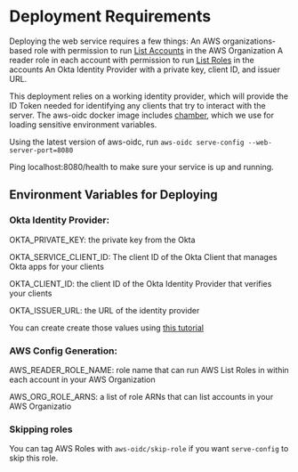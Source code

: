 # Deployment Requirements
Deploying the web service requires a few things:
An AWS organizations-based role with permission to run [List Accounts](https://docs.aws.amazon.com/cli/latest/reference/organizations/list-accounts.html) in the AWS Organization
A reader role in each account with permission to run [List Roles](https://docs.aws.amazon.com/cli/latest/reference/iam/list-roles.html) in the accounts
An Okta Identity Provider with a private key, client ID, and issuer URL.

This deployment relies on a working identity provider, which will provide the ID Token needed for identifying any clients that try to interact with the server. The aws-oidc docker image includes [chamber](https://github.com/segmentio/chamber/), which we use for loading sensitive environment variables.

Using the latest version of aws-oidc, run `aws-oidc serve-config --web-server-port=8080`

Ping localhost:8080/health to make sure your service is up and running.

## Environment Variables for Deploying
### Okta Identity Provider:
OKTA_PRIVATE_KEY: the private key from the Okta

OKTA_SERVICE_CLIENT_ID: The client ID of the Okta Client that manages Okta apps for your clients

OKTA_CLIENT_ID: the client ID of the Okta Identity Provider that verifies your clients

OKTA_ISSUER_URL: the URL of the identity provider

You can create create those values using [this tutorial](https://developer.okta.com/docs/guides/create-an-api-token/overview/)


###  AWS Config Generation:
AWS_READER_ROLE_NAME: role name that can run AWS List Roles in within each account in your AWS Organization

AWS_ORG_ROLE_ARNS: a list of role ARNs that can list accounts in your AWS Organizatio

### Skipping roles
You can tag AWS Roles with `aws-oidc/skip-role` if you want `serve-config` to skip this role.
